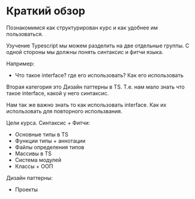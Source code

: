 # Краткий обзор

Познакомимся как структурирован курс и как удобнее им пользоваться.

Узучение Typescript мы можем разделить на две отдельные группы. С одной стороны мы должны понять синтаксис и фитчи
языка.

Например:

- Что такое interface? где его использовать? Как его использовать

Вторая категория это Дизайн паттерны в TS. Т.е. нам мало знать что такое interface, какой у него синтаксис.

Нам так же важно знать то как использовать interface. Как их использовать для повторного использвания.

Цели курса. Синтаксис + Фитчи:

- Основные типы в TS
- Функции типы + аннотации
- Файлы определения типов
- Массивы в TS
- Система модулей
- Классы + ООП

Дизайн паттерны:

- Проекты
